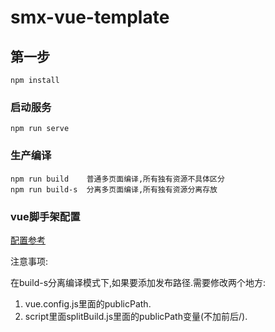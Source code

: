 # smx-vue-template

## 第一步
```
npm install
```

### 启动服务
```
npm run serve
```

### 生产编译
```
npm run build    普通多页面编译,所有独有资源不具体区分
npm run build-s  分离多页面编译,所有独有资源分离存放
```


### vue脚手架配置
 [配置参考](https://cli.vuejs.org/zh/config/)


注意事项:

在build-s分离编译模式下,如果要添加发布路径.需要修改两个地方:

1. vue.config.js里面的publicPath.
2. script里面splitBuild.js里面的publicPath变量(不加前后/).

